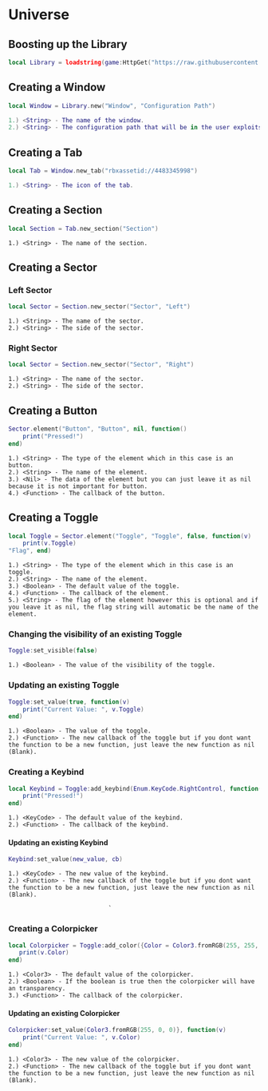 # Universe

## Boosting up the Library
```lua
local Library = loadstring(game:HttpGet("https://raw.githubusercontent.com/Random-Nooby/Projects/main/Libraries/Universe/Source/Source.lua"))()
```

## Creating a Window
```lua
local Window = Library.new("Window", "Configuration Path")
```
```lua
1.) <String> - The name of the window.
2.) <String> - The configuration path that will be in the user exploits workspace folder.
```

## Creating a Tab
```lua
local Tab = Window.new_tab("rbxassetid://4483345998")
```
```lua
1.) <String> - The icon of the tab.
```

## Creating a Section
```lua
local Section = Tab.new_section("Section")
```
```
1.) <String> - The name of the section.
```

## Creating a Sector
### Left Sector
```lua
local Sector = Section.new_sector("Sector", "Left")
```
```
1.) <String> - The name of the sector.
2.) <String> - The side of the sector.
```
### Right Sector
```lua
local Sector = Section.new_sector("Sector", "Right")
```
```
1.) <String> - The name of the sector.
2.) <String> - The side of the sector.
```

## Creating a Button
```lua
Sector.element("Button", "Button", nil, function()
    print("Pressed!")
end)
```
```
1.) <String> - The type of the element which in this case is an button.
2.) <String> - The name of the element.
3.) <Nil> - The data of the element but you can just leave it as nil because it is not important for button.
4.) <Function> - The callback of the button.
```

## Creating a Toggle
```lua
local Toggle = Sector.element("Toggle", "Toggle", false, function(v)
    print(v.Toggle)
"Flag", end)
```
```
1.) <String> - The type of the element which in this case is an toggle.
2.) <String> - The name of the element.
3.) <Boolean> - The default value of the toggle.
4.) <Function> - The callback of the element.
5.) <String> - The flag of the element however this is optional and if you leave it as nil, the flag string will automatic be the name of the element.
```

### Changing the visibility of an existing Toggle
```lua
Toggle:set_visible(false)
```
```
1.) <Boolean> - The value of the visibility of the toggle.
```

### Updating an existing Toggle
```lua
Toggle:set_value(true, function(v)
    print("Current Value: ", v.Toggle)
end)
```
```
1.) <Boolean> - The value of the toggle.
2.) <Function> - The new callback of the toggle but if you dont want the function to be a new function, just leave the new function as nil (Blank).
```

### Creating a Keybind
```lua
local Keybind = Toggle:add_keybind(Enum.KeyCode.RightControl, function()
    print("Pressed!")
end)
```
```
1.) <KeyCode> - The default value of the keybind.
2.) <Function> - The callback of the keybind.
```

#### Updating an existing Keybind
```lua
Keybind:set_value(new_value, cb)
```
```
1.) <KeyCode> - The new value of the keybind.
2.) <Function> - The new callback of the toggle but if you dont want the function to be a new function, just leave the new function as nil (Blank).
```
                                `
### Creating a Colorpicker
```lua
local Colorpicker = Toggle:add_color({Color = Color3.fromRGB(255, 255, 255)}, false, function(v)
   print(v.Color)    
end)
```
```
1.) <Color3> - The default value of the colorpicker.
2.) <Boolean> - If the boolean is true then the colorpicker will have an transparency.
3.) <Function> - The callback of the colorpicker.
```

#### Updating an existing Colorpicker
```lua
Colorpicker:set_value(Color3.fromRGB(255, 0, 0)}, function(v)
    print("Current Value: ", v.Color)
end)
```
```
1.) <Color3> - The new value of the colorpicker.
2.) <Function> - The new callback of the toggle but if you dont want the function to be a new function, just leave the new function as nil (Blank).
```
